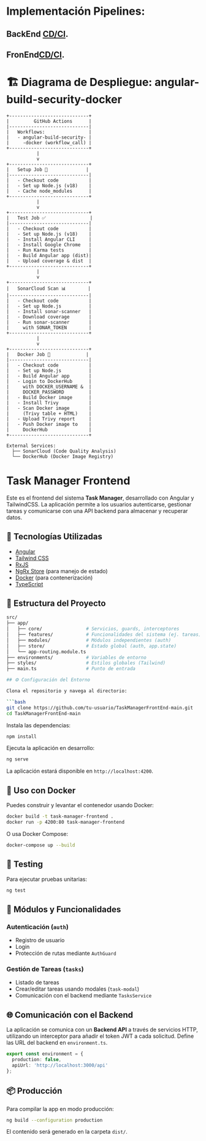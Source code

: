 # Implementación Pipelines: 

## BackEnd [CD/CI](https://github.com/AngelRod-cyber/TaskBackend-grupo5/actions/runs/15245934119).
## FronEnd[CD/CI](https://github.com/AngelRod-cyber/TaskFrontend-grupo5).

# 🏗️ Diagrama de Despliegue: angular-build-security-docker

```plaintext
+-----------------------------+
|         GitHub Actions      |
|-----------------------------|
|   Workflows:                |
|   - angular-build-security- |
|     -docker (workflow_call) |
+-----------------------------+
           |
           v
+-----------------------------+
|   Setup Job 🧱              |
|-----------------------------|
|   - Checkout code           |
|   - Set up Node.js (v18)    |
|   - Cache node_modules      |
+-----------------------------+
           |
           v
+-----------------------------+
|   Test Job ✅                |
|-----------------------------|
|   - Checkout code           |
|   - Set up Node.js (v18)    |
|   - Install Angular CLI     |
|   - Install Google Chrome   |
|   - Run Karma tests         |
|   - Build Angular app (dist)|
|   - Upload coverage & dist  |
+-----------------------------+
           |
           v
+-----------------------------+
|   SonarCloud Scan 📊        |
|-----------------------------|
|   - Checkout code           |
|   - Set up Node.js          |
|   - Install sonar-scanner   |
|   - Download coverage       |
|   - Run sonar-scanner       |
|     with SONAR_TOKEN        |
+-----------------------------+
           |
           v
+-----------------------------+
|   Docker Job 🐳             |
|-----------------------------|
|   - Checkout code           |
|   - Set up Node.js          |
|   - Build Angular app       |
|   - Login to DockerHub      |
|     with DOCKER_USERNAME &  |
|     DOCKER_PASSWORD         |
|   - Build Docker image      |
|   - Install Trivy           |
|   - Scan Docker image       |
|     (Trivy table + HTML)    |
|   - Upload Trivy report     |
|   - Push Docker image to    |
|     DockerHub               |
+-----------------------------+

External Services:
  ├── SonarCloud (Code Quality Analysis)
  └── DockerHub (Docker Image Registry)

```

# Task Manager Frontend

Este es el frontend del sistema **Task Manager**, desarrollado con Angular y TailwindCSS. La aplicación permite a los usuarios autenticarse, gestionar tareas y comunicarse con una API backend para almacenar y recuperar datos.

## 🚀 Tecnologías Utilizadas

* [Angular](https://angular.io/)
* [Tailwind CSS](https://tailwindcss.com/)
* [RxJS](https://rxjs.dev/)
* [NgRx Store](https://ngrx.io/guide/store) (para manejo de estado)
* [Docker](https://www.docker.com/) (para contenerización)
* [TypeScript](https://www.typescriptlang.org/)

## 🧱 Estructura del Proyecto

```bash
src/
├── app/
│   ├── core/                # Servicios, guards, interceptores
│   ├── features/            # Funcionalidades del sistema (ej. tareas)
│   ├── modules/             # Módulos independientes (auth)
│   ├── store/               # Estado global (auth, app.state)
│   └── app-routing.module.ts
├── environments/            # Variables de entorno
├── styles/                  # Estilos globales (Tailwind)
├── main.ts                  # Punto de entrada

## ⚙️ Configuración del Entorno

Clona el repositorio y navega al directorio:

```bash
git clone https://github.com/tu-usuario/TaskManagerFrontEnd-main.git
cd TaskManagerFrontEnd-main
```

Instala las dependencias:

```bash
npm install
```

Ejecuta la aplicación en desarrollo:

```bash
ng serve
```

La aplicación estará disponible en `http://localhost:4200`.

## 🐳 Uso con Docker

Puedes construir y levantar el contenedor usando Docker:

```bash
docker build -t task-manager-frontend .
docker run -p 4200:80 task-manager-frontend
```

O usa Docker Compose:

```bash
docker-compose up --build
```

## 🧪 Testing

Para ejecutar pruebas unitarias:

```bash
ng test
```

## 📁 Módulos y Funcionalidades

### Autenticación (`auth`)

* Registro de usuario
* Login
* Protección de rutas mediante `AuthGuard`

### Gestión de Tareas (`tasks`)

* Listado de tareas
* Crear/editar tareas usando modales (`task-modal`)
* Comunicación con el backend mediante `TasksService`

## 🌐 Comunicación con el Backend

La aplicación se comunica con un **Backend API** a través de servicios HTTP, utilizando un interceptor para añadir el token JWT a cada solicitud. Define las URL del backend en `environment.ts`.

```ts
export const environment = {
  production: false,
  apiUrl: 'http://localhost:3000/api'
};
```

## 📦 Producción

Para compilar la app en modo producción:

```bash
ng build --configuration production
```

El contenido será generado en la carpeta `dist/`.





